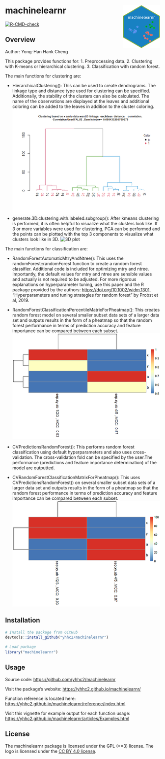 
<!-- README.md is generated from README.Rmd. Please edit that file -->

# machinelearnr <a href='https://yhhc2.github.io/machinelearnr/'><img src='man/figures/logo.png' align="right" height="139" /></a>

<!-- badges: start -->
[![R-CMD-check](https://github.com/yhhc2/machinelearnr/workflows/R-CMD-check/badge.svg)](https://github.com/yhhc2/machinelearnr/actions)
<!-- badges: end -->

## Overview

Author: Yong-Han Hank Cheng

This package provides functions for: 1. Preprocessing data. 2.
Clustering with K-means or hierarchical clustering. 3. Classification
with random forest.

The main functions for clustering are:

  - HierarchicalClustering(): This can be used to create dendrograms.
    The linkage type and distance type used for clustering can be
    specified. Additionally, the stability of the clusters can also be
    calculated. The name of the observations are displayed at the leaves
    and additional coloring can be added to the leaves in addition to
    the cluster coloring.
    ![Dendrogram](README_files/figure-gfm/unnamed-chunk-8-2.png)
  - generate.3D.clustering.with.labeled.subgroup(): After kmeans
    clustering is performed, it is often helpful to visualize what the
    clusters look like. If 3 or more variables were used for clustering,
    PCA can be performed and the points can be plotted with the top 3
    components to visualize what clusters look like in 3D. ![3D
    plot](README_files/figure-gfm/unnamed-chunk-5-3.png)

The main functions for classification are:

  - RandomForestAutomaticMtryAndNtree(): This uses the
    randomForest::randomForest function to create a random forest
    classifier. Additional code is included for optimizing mtry and
    ntree. Importantly, the default values for mtry and ntree are
    sensible values and actually is not required to be adjusted. For
    more rigorous explanations on hyperparameter tuning, use this paper
    and the R package provided by the authors:
    <https://doi.org/10.1002/widm.1301>, “Hyperparameters and tuning
    strategies for random forest” by Probst et al, 2019.

  - RandomForestClassificationPercentileMatrixForPheatmap(): This
    creates random forest model on several smaller subset data sets of a
    larger data set and outputs results in the form of a pheatmap so
    that the random forest performance in terms of prediction accuracy
    and feature importance can be compared between each subset.
    ![pheatmap2](README_files/figure-gfm/unnamed-chunk-15-3.png)

  - CVPredictionsRandomForest(): This performs random forest
    classification using default hyperparameters and also uses
    cross-validation. The cross-validation fold can be specified by the
    user.The performance (predictions and feature importance
    determination) of the model are outputted.

  - CVRandomForestClassificationMatrixForPheatmap(): This uses
    CVPredictionsRandomForest() on several smaller subset data sets of a
    larger data set and outputs results in the form of a pheatmap so
    that the random forest performance in terms of prediction accuracy
    and feature importance can be compared between each subset.
    ![pheatmap1](README_files/figure-gfm/unnamed-chunk-12-3.png)

## Installation

``` r
# Install the package from GitHub
devtools::install_github("yhhc2/machinelearnr")
```

``` r
# Load package
library("machinelearnr")
```

## Usage

Source code: <https://github.com/yhhc2/machinelearnr>

Visit the package’s website: <https://yhhc2.github.io/machinelearnr/>

Function reference is located here:
<https://yhhc2.github.io/machinelearnr/reference/index.html>

Visit this vignette for example output for each function usage:
<https://yhhc2.github.io/machinelearnr/articles/Examples.html>

## License

The machinelearnr package is licensed under the GPL (\>=3) license. The
logo is licensed under the
<a href='https://creativecommons.org/licenses/by/4.0/'> CC BY 4.0
license</a>.
